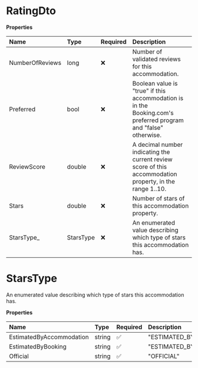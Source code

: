 # RatingDto

**Properties**

| Name            | Type      | Required | Description                                                                                                    |
| :-------------- | :-------- | :------- | :------------------------------------------------------------------------------------------------------------- |
| NumberOfReviews | long      | ❌       | Number of validated reviews for this accommodation.                                                            |
| Preferred       | bool      | ❌       | Boolean value is "true" if this accommodation is in the Booking.com's preferred program and "false" otherwise. |
| ReviewScore     | double    | ❌       | A decimal number indicating the current review score of this accommodation property, in the range 1..10.       |
| Stars           | double    | ❌       | Number of stars of this accommodation property.                                                                |
| StarsType\_     | StarsType | ❌       | An enumerated value describing which type of stars this accommodation has.                                     |

# StarsType

An enumerated value describing which type of stars this accommodation has.

**Properties**

| Name                     | Type   | Required | Description                  |
| :----------------------- | :----- | :------- | :--------------------------- |
| EstimatedByAccommodation | string | ✅       | "ESTIMATED_BY_ACCOMMODATION" |
| EstimatedByBooking       | string | ✅       | "ESTIMATED_BY_BOOKING"       |
| Official                 | string | ✅       | "OFFICIAL"                   |

<!-- This file was generated by liblab | https://liblab.com/ -->
